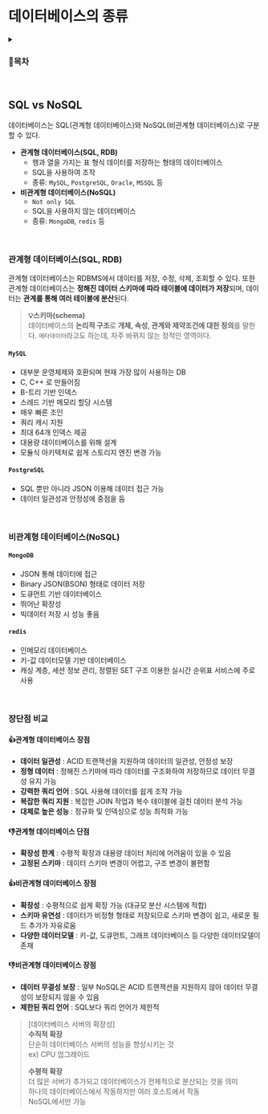 # 데이터베이스의 종류

<details>
<summary><h3>📑목차</h3></summary>
<div markdown="1">

- [트랜잭션](#트랜잭션)


</div>
</details>
<br>


## SQL vs NoSQL
데이터베이스는 SQL(관계형 데이터베이스)와 NoSQL(비관계형 데이터베이스)로 구분할 수 있다. 

- **관계형 데이터베이스(SQL, RDB)**
    - 행과 열을 가지는 표 형식 데이터를 저장하는 형태의 데이터베이스
    - SQL을 사용하여 조작
    - 종류: `MySQL`, `PostgreSQL`, `Oracle`, `MSSQL` 등
- **비관계형 데이터베이스(NoSQL)**
    - `Not only SQL`
    - SQL을 사용하지 않는 데이터베이스
    - 종류: `MongoDB`, `redis` 등

<br>

### 관계형 데이터베이스(SQL, RDB)
관계형 데이터베이스는 RDBMS에서 데이터를 저장, 수정, 삭제, 조회할 수 있다. 또한 관계형 데이터베이스는 **정해진 데이터 스키마에 따라 테이블에 데이터가 저장**되며, 데이터는 **관계를 통해 여러 테이블에 분산**된다. 

> **💡스키마(schema)** <br>
데이터베이스의 **논리적 구조**로 **개체, 속성, 관계와 제약조건에 대한 정의**를 말한다. `메타데이터`라고도 하는데, 자주 바뀌지 않는 정적인 영역이다. 

#### `MySQL`
- 대부분 운영체제와 호환되며 현재 가장 많이 사용하는 DB
- C, C++ 로 만들어짐
- B-트리 기반 인덱스
- 스레드 기반 메모리 할당 시스템
- 매우 빠른 조인
- 쿼리 캐시 지원 
- 최대 64개 인덱스 제공
- 대용량 데이터베이스를 위해 설계
- 모듈식 아키텍처로 쉽게 스토리지 엔진 변경 가능

#### `PostgreSQL`

- SQL 뿐만 아니라 JSON 이용해 데이터 접근 가능
- 데이터 일관성과 안정성에 중점을 둠

<br>

### 비관계형 데이터베이스(NoSQL)

#### `MongoDB`
- JSON 통해 데이터에 접근
- Binary JSON(BSON) 형태로 데이터 저장
- 도큐먼트 기반 데이터베이스
- 뛰어난 확장성
- 빅데이터 저장 시 성능 좋음

#### `redis`
- 인메모리 데이터베이스
- 키-값 데이터모델 기반 데이터베이스
- 캐싱 계층, 세션 정보 관리, 정렬된 SET 구조 이용한 실시간 순위표 서비스에 주로 사용


<br>

### 장단점 비교

#### 👍관계형 데이터베이스 장점
- **데이터 일관성** : ACID 트랜잭션을 지원하여 데이터의 일관성, 안정성 보장
- **정형 데이터** : 정해진 스키마에 따라 데이터를 구조화하여 저장하므로 데이터 무결성 유지 가능 
- **강력한 쿼리 언어** : SQL 사용해 데이터를 쉽게 조작 가능
- **복잡한 쿼리 지원** : 복잡한 JOIN 작업과 복수 테이블에 걸친 데이터 분석 가능
- **대체로 높은 성능** : 정규화 및 인덱싱으로 성능 최적화 가능

#### 👎관계형 데이터베이스 단점
- **확장성 한계** : 수평적 확장과 대용량 데이터 처리에 어려움이 있을 수 있음
- **고정된 스키마** : 데이터 스키마 변경이 어렵고, 구조 변경이 불편함

#### 👍비관계형 데이터베이스 장점
- **확장성** : 수평적으로 쉽게 확장 가능 (대규모 분산 시스템에 적합)
- **스키마 유연성** : 데이터가 비정형 형태로 저장되므로 스키마 변경이 쉽고, 새로운 필드 추가가 자유로움
- **다양한 데이터모델** : 키-값, 도큐먼트, 그래프 데이터베이스 등 다양한 데이터모델이 존재

#### 👎비관계형 데이터베이스 장점
- **데이터 무결성 보장** : 일부 NoSQL은 ACID 트랜잭션을 지원하지 않아 데이터 무결성이 보장되지 않을 수 있음
- **제한된 쿼리 언어** : SQL보다 쿼리 언어가 제한적

> [데이터베이스 서버의 확장성] <br>
> **수직적 확장** <br>
> 단순히 데이터베이스 서버의 성능을 향상시키는 것 
> <br>ex) CPU 업그레이드
>
> **수평적 확장** <br>
> 더 많은 서버가 추가되고 데이터베이스가 전체적으로 분산되는 것을 의미 
> <br>하나의 데이터베이스에서 작동하지만 여러 호스트에서 작동
> <br>NoSQL에서만 가능
